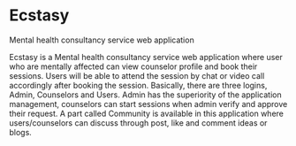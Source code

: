 # Ecstasy
Mental health consultancy service web application


Ecstasy is a Mental health consultancy service web application where user who are mentally affected can view counselor profile and book their sessions.
Users will be able to attend the session by chat or video call accordingly after booking the session.
Basically, there are three logins, Admin, Counselors and Users. Admin has the superiority of the application management, counselors can start sessions when
admin verify and approve their request. A part called Community is available in this application where users/counselors can discuss through post, like and 
comment ideas or blogs. 

